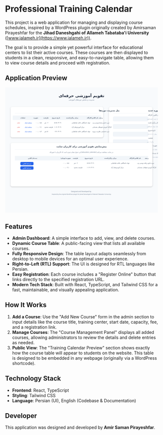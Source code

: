 # Professional Training Calendar

This project is a web application for managing and displaying course schedules, inspired by a WordPress plugin originally created by Amirsaman Pirayeshfar for the **Jihad Daneshgahi of Allameh Tabataba'i University** ([www.jalameh.ir](https://www.jalameh.ir)).

The goal is to provide a simple yet powerful interface for educational centers to list their active courses. These courses are then displayed to students in a clean, responsive, and easy-to-navigate table, allowing them to view course details and proceed with registration.

## Application Preview

![Application Preview](./public/screenshot.svg)

## Features

- **Admin Dashboard**: A simple interface to add, view, and delete courses.
- **Dynamic Course Table**: A public-facing view that lists all available courses.
- **Fully Responsive Design**: The table layout adapts seamlessly from desktop to mobile devices for an optimal user experience.
- **Right-to-Left (RTL) Support**: The UI is designed for RTL languages like Persian.
- **Easy Registration**: Each course includes a "Register Online" button that links directly to the specified registration URL.
- **Modern Tech Stack**: Built with React, TypeScript, and Tailwind CSS for a fast, maintainable, and visually appealing application.

## How It Works

1.  **Add a Course**: Use the "Add New Course" form in the admin section to input details like the course title, training center, start date, capacity, fee, and a registration link.
2.  **Manage Courses**: The "Course Management Panel" displays all added courses, allowing administrators to review the details and delete entries as needed.
3.  **Public View**: The "Training Calendar Preview" section shows exactly how the course table will appear to students on the website. This table is designed to be embedded in any webpage (originally via a WordPress shortcode).

## Technology Stack

- **Frontend**: React, TypeScript
- **Styling**: Tailwind CSS
- **Language**: Persian (UI), English (Codebase & Documentation)

## Developer

This application was designed and developed by **Amir Saman Pirayeshfar**.
